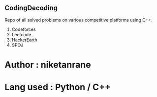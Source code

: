 ## CodingDecoding

Repo of all solved problems on various competitive platforms using C++.
1. Codeforces
2. Leetcode
3. HackerEarth
4. SPOJ

# Author : niketanrane
# Lang used : Python / C++
